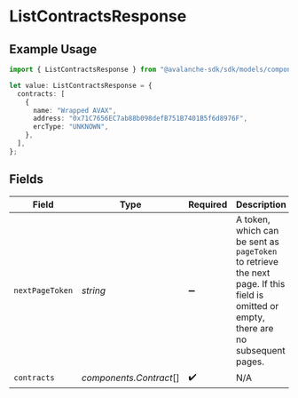 # ListContractsResponse

## Example Usage

```typescript
import { ListContractsResponse } from "@avalanche-sdk/sdk/models/components";

let value: ListContractsResponse = {
  contracts: [
    {
      name: "Wrapped AVAX",
      address: "0x71C7656EC7ab88b098defB751B7401B5f6d8976F",
      ercType: "UNKNOWN",
    },
  ],
};
```

## Fields

| Field                                                                                                                                  | Type                                                                                                                                   | Required                                                                                                                               | Description                                                                                                                            |
| -------------------------------------------------------------------------------------------------------------------------------------- | -------------------------------------------------------------------------------------------------------------------------------------- | -------------------------------------------------------------------------------------------------------------------------------------- | -------------------------------------------------------------------------------------------------------------------------------------- |
| `nextPageToken`                                                                                                                        | *string*                                                                                                                               | :heavy_minus_sign:                                                                                                                     | A token, which can be sent as `pageToken` to retrieve the next page. If this field is omitted or empty, there are no subsequent pages. |
| `contracts`                                                                                                                            | *components.Contract*[]                                                                                                                | :heavy_check_mark:                                                                                                                     | N/A                                                                                                                                    |